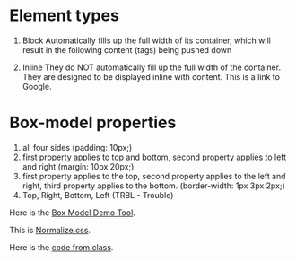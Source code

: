 # Element types

1. Block Automatically fills up the full width of its container, which will result in the following content (tags) being pushed down

2. Inline They do NOT automatically fill up the full width of the container. They are designed to be displayed inline with content. This is a link to Google.

# Box-model properties

1. all four sides (padding: 10px;)
2. first property applies to top and bottom, second property applies to left and right (margin: 10px 20px;)
3. first property applies to the top, second property applies to the left and right, third property applies to the bottom. (border-width: 1px 3px 2px;)
4. Top, Right, Bottom, Left (TRBL - Trouble)

Here is the [Box Model Demo Tool](http://guyroutledge.github.io/box-model/).

This is [Normalize.css](https://necolas.github.io/normalize.css/).

Here is the [code from class](https://gist.github.com/donburks/f84290db38ab9373c51dd9c817d46aac).